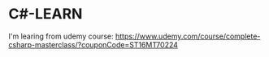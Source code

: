 # C#-LEARN

I'm learing from udemy course: 
https://www.udemy.com/course/complete-csharp-masterclass/?couponCode=ST16MT70224
